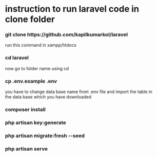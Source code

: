 <h1>instruction to run laravel code in clone folder</h1>
<h3> git clone https://github.com/kapilkumarkol/laravel</h3>
<p>run this command in xampp/htdocs</p>
<h3> cd laravel</h3>
<p>now go to folder name using cd</p>
<h3>cp .env.example .env</h3>
<p>you have to change data base name from .env file and import the table in the data base which you have downloaded</p>
<h3>composer install</h3>
<h3>php artisan key:generate</h3>
<h3>php artisan migrate:fresh --seed</h3>
<h3>php artisan serve</h3>
